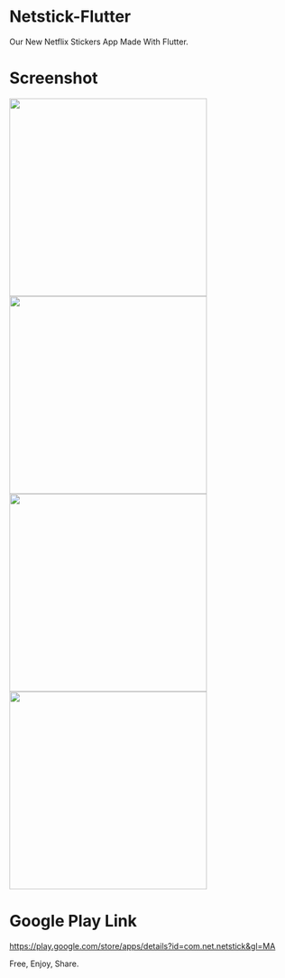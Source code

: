 # Netstick-Flutter
Our New Netflix Stickers App
Made With Flutter.

# Screenshot 

<img src="https://user-images.githubusercontent.com/71185753/154867246-70b178f7-9356-4d5e-9fc0-9e5ee0b8bdca.png" width="350">

<img src="https://user-images.githubusercontent.com/71185753/154867251-49b51636-e743-4472-b2aa-2aaffd9a61af.png" width="350">

<img src="https://user-images.githubusercontent.com/71185753/154867255-4e2c6de8-9c38-4adc-a0f8-1dedfd9433bb.png" width="350">

<img src="https://user-images.githubusercontent.com/71185753/154867261-7eba84dd-8c65-4847-9f06-0c68c05a1f9c.png" width="350">


# Google Play Link
https://play.google.com/store/apps/details?id=com.net.netstick&gl=MA

Free, Enjoy, Share.
